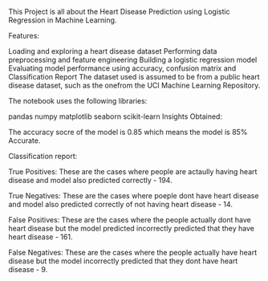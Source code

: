 This Project is all about the Heart Disease Prediction using Logistic Regression in Machine Learning.

Features:

Loading and exploring a heart disease dataset
Performing data preprocessing and feature engineering
Building a logistic regression model
Evaluating model performance using accuracy, confusion matrix and Classification Report
The dataset used is assumed to be from a public heart disease dataset, such as the onefrom the UCI Machine Learning Repository. 

The notebook uses the following libraries:

pandas
numpy
matplotlib
seaborn
scikit-learn
Insights Obtained:

The accuracy socre of the model is 0.85 which means the model is 85% Accurate.

Classification report:

True Positives: These are the cases where people are actaully having heart disease and model also predicted correctly - 194.

True Negatives: These are the cases where poeple dont have heart disease and model also predicted correctly of not having heart disease - 14.

False Positives: These are the cases where the people actually dont have heart disease but the model predicted incorrectly predicted that they have heart disease - 161.

False Negatives: These are the cases where the people actually have heart disease but the model incorrectly predicted that they dont have heart disease - 9.
